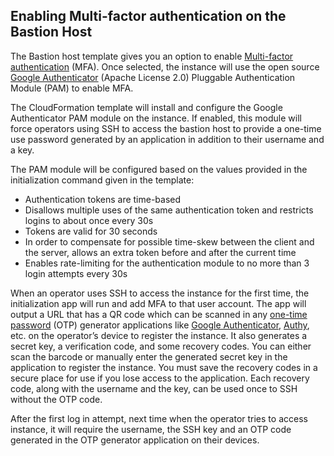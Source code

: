 ## Enabling Multi-factor authentication on the Bastion Host

The Bastion host template gives you an option to enable [Multi-factor authentication](https://en.wikipedia.org/wiki/Multi-factor_authentication) (MFA). Once selected, the instance will use the open source [Google Authenticator](https://github.com/google/google-authenticator-libpam) (Apache License 2.0) Pluggable Authentication Module (PAM) to enable MFA.

The CloudFormation template will install and configure the Google Authenticator PAM module on the instance. If enabled, this module will force operators using SSH to access the bastion host to provide a one-time use password generated by an application in addition to their username and a key.

The PAM module will be configured based on the values provided in the initialization command given in the template:

- Authentication tokens are time-based
- Disallows multiple uses of the same authentication token and restricts logins to about once every 30s
- Tokens are valid for 30 seconds
- In order to compensate for possible time-skew between the client and the server, allows an extra token before and after the current time
- Enables rate-limiting for the authentication module to no more than 3 login attempts every 30s

When an operator uses SSH to access the instance for the first time, the initialization app will run and add MFA to that user account. The app will output a URL that has a QR code which can be scanned in any [one-time password](https://en.wikipedia.org/wiki/One-time_password) (OTP) generator applications like [Google Authenticator](https://en.wikipedia.org/wiki/Google_Authenticator), [Authy](https://authy.com/), etc. on the operator’s device to register the instance. It also generates a secret key, a verification code, and some recovery codes. You can either scan the barcode or manually enter the generated secret key in the application to register the instance. You must save the recovery codes in a secure place for use if you lose access to the application. Each recovery code, along with the username and the key, can be used once to SSH without the OTP code.

After the first log in attempt, next time when the operator tries to access instance, it will require the username, the SSH key and an OTP code generated in the OTP generator application on their devices.


